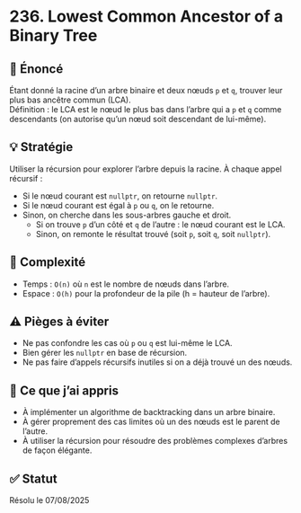 # 236. Lowest Common Ancestor of a Binary Tree

## 📝 Énoncé

Étant donné la racine d’un arbre binaire et deux nœuds `p` et `q`, trouver leur plus bas ancêtre commun (LCA).  
Définition : le LCA est le nœud le plus bas dans l’arbre qui a `p` et `q` comme descendants (on autorise qu’un nœud soit descendant de lui-même).

## 💡 Stratégie

Utiliser la récursion pour explorer l’arbre depuis la racine. À chaque appel récursif :
- Si le nœud courant est `nullptr`, on retourne `nullptr`.
- Si le nœud courant est égal à `p` ou `q`, on le retourne.
- Sinon, on cherche dans les sous-arbres gauche et droit.
  - Si on trouve `p` d’un côté et `q` de l’autre : le nœud courant est le LCA.
  - Sinon, on remonte le résultat trouvé (soit `p`, soit `q`, soit `nullptr`).

## 🧠 Complexité

- Temps : `O(n)` où `n` est le nombre de nœuds dans l’arbre.
- Espace : `O(h)` pour la profondeur de la pile (h = hauteur de l’arbre).

## ⚠️ Pièges à éviter

- Ne pas confondre les cas où `p` ou `q` est lui-même le LCA.
- Bien gérer les `nullptr` en base de récursion.
- Ne pas faire d’appels récursifs inutiles si on a déjà trouvé un des nœuds.

## 💬 Ce que j’ai appris

- À implémenter un algorithme de backtracking dans un arbre binaire.
- À gérer proprement des cas limites où un des nœuds est le parent de l’autre.
- À utiliser la récursion pour résoudre des problèmes complexes d’arbres de façon élégante.

## ✅ Statut

Résolu le 07/08/2025